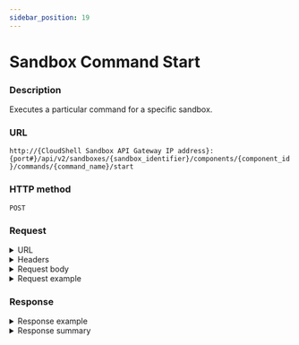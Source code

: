 ```yaml
---
sidebar_position: 19
---
```


# Sandbox Command Start

### Description

Executes a particular command for a specific sandbox.

### URL

`http://{CloudShell Sandbox API Gateway IP address}:{port#}/api/v2/sandboxes/{sandbox_identifier}/components/{component_id}/commands/{command_name}/start`

### HTTP method

`POST`

### Request

<details>
<summary>URL</summary>

:::note
 You can get the sandbox ID from the [sandboxes](./sandboxes.md) method, [blueprint start](./blueprint-start.md) method, and from the sandbox ID segment in the CloudShell Portal URL. You can get the component ID from the [sandbox components](./sandbox-components.md) method and the [blueprint start](./blueprint-start.md) method, and the command's name from the [sandbox component commands](./sandbox-component-commands.md) method.
:::

| Parameter | Description/Comments |
| --- | --- |
| `sandbox_identifier` | The id of the sandbox (`string`). |
| `component_id` | The id of the sandbox component (`string`). |
| `command_name` | The name of the component command (`string`). |
 
</details>

<details>
<summary>Headers</summary>

Example header format for the `sandbox command start` method:

`Authorization: Basic <authorization token returned from the login method>`

`Content-Type: application/json`

</details>

<details>
<summary>Request body</summary>

The input parameters of the command in JSON format. The elements of the `sandbox command start` method include.

| Parameter | Description/Comments |
| --- | --- |
| `params` | Any input parameters required for running the command must be included in the request. If you do not specify the input parameters, you will get the following error message: "No values were provided for the following mandatory inputs: \{Parameter name}". `(Array)` |
| `printOutput` | Whether or not the command output is displayed in the console or command line. `(bool)` |
</details>

<details>
<summary>Request example</summary>

```javascript
{
   "params":[
      {
         "name":"string",
         "value":"string"
      }
   ]
}
```
</details>

### Response

<details>
<summary>Response example</summary>

The `sandbox command start` method returns details about a specific execution of the sandbox command. The response includes the command's execution ID and the actions that can be performed on the execution.

```javascript
{
   "executionId":"1DEB29BF-22B0-4CF6-B7BE-02173520EB81",
   "supports_cancellation":true"_links":{
      "self":{
         "href":"/execution/1DEB29BF-22B0-4CF6-B7BE-02173520EB81",
         "method":"GET"
      },
      "stop":{
         "href":"/executions/1DEB29BF-22B0-4CF6-B7BE-02173520EB81",
         "method":"DELETE"
      }
   }
}
```
</details>

<details>
<summary>Response summary</summary>

The response output properties of the `sandbox command start` method are described in the following table.

| Property | Sub Property | Description/Comments |
| --- | --- | --- |
| `executionId` |   | The ID of the execution. `(string)` |
| `supports_cancellation` |   | Whether or not stopping the execution before it is completed is supported. `(bool)` |
| `_links` |   | The actions that can be performed on the execution: |
|   | `self` | Provides a link to get the execution's details via a `GET` request. |
|   | `stop` | Provides a link to end the execution via a `DELETE` request. |

</details>
